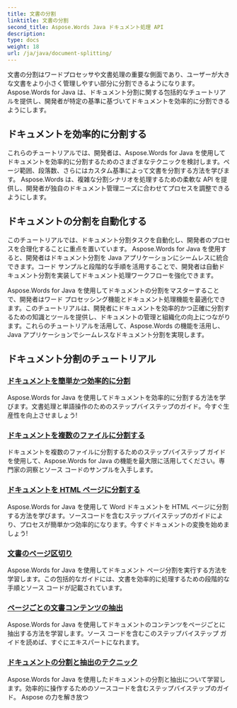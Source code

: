 ```yaml
---
title: 文書の分割
linktitle: 文書の分割
second_title: Aspose.Words Java ドキュメント処理 API
description: 
type: docs
weight: 18
url: /ja/java/document-splitting/
---
```


文書の分割はワードプロセッサや文書処理の重要な側面であり、ユーザーが大きな文書をより小さく管理しやすい部分に分割できるようになります。 Aspose.Words for Java は、ドキュメント分割に関する包括的なチュートリアルを提供し、開発者が特定の基準に基づいてドキュメントを効率的に分割できるようにします。

## ドキュメントを効率的に分割する

これらのチュートリアルでは、開発者は、Aspose.Words for Java を使用してドキュメントを効率的に分割するためのさまざまなテクニックを検討します。ページ範囲、段落数、さらにはカスタム基準によって文書を分割する方法を学びます。 Aspose.Words は、複雑な分割シナリオを処理するための柔軟な API を提供し、開発者が独自のドキュメント管理ニーズに合わせてプロセスを調整できるようにします。

## ドキュメントの分割を自動化する

このチュートリアルでは、ドキュメント分割タスクを自動化し、開発者のプロセスを合理化することに重点を置いています。 Aspose.Words for Java を使用すると、開発者はドキュメント分割を Java アプリケーションにシームレスに統合できます。コード サンプルと段階的な手順を活用することで、開発者は自動ドキュメント分割を実装してドキュメント処理ワークフローを強化できます。

Aspose.Words for Java を使用してドキュメントの分割をマスターすることで、開発者はワード プロセッシング機能とドキュメント処理機能を最適化できます。このチュートリアルは、開発者にドキュメントを効率的かつ正確に分割するための知識とツールを提供し、ドキュメントの管理と組織化の向上につながります。これらのチュートリアルを活用して、Aspose.Words の機能を活用し、Java アプリケーションでシームレスなドキュメント分割を実現します。

## ドキュメント分割のチュートリアル

### [ドキュメントを簡単かつ効率的に分割](./split-documents-easily-efficiently/)

Aspose.Words for Java を使用してドキュメントを効率的に分割する方法を学びます。文書処理と単語操作のためのステップバイステップのガイド。今すぐ生産性を向上させましょう!
### [ドキュメントを複数のファイルに分割する](./splitting-documents-into-multiple-files/)
ドキュメントを複数のファイルに分割するためのステップバイステップ ガイドを使用して、Aspose.Words for Java の機能を最大限に活用してください。専門家の洞察とソース コードのサンプルを入手します。
### [ドキュメントを HTML ページに分割する](./splitting-documents-into-html-pages/)
Aspose.Words for Java を使用して Word ドキュメントを HTML ページに分割する方法を学びます。ソースコードを含むステップバイステップのガイドにより、プロセスが簡単かつ効率的になります。今すぐドキュメントの変換を始めましょう!
### [文書のページ区切り](./document-page-separation/)
Aspose.Words for Java を使用してドキュメント ページ分割を実行する方法を学習します。この包括的なガイドには、文書を効率的に処理するための段階的な手順とソース コードが記載されています。
### [ページごとの文書コンテンツの抽出](./extracting-document-content-pages/)
Aspose.Words for Java を使用してドキュメントのコンテンツをページごとに抽出する方法を学習します。ソース コードを含むこのステップバイステップ ガイドを読めば、すぐにエキスパートになれます。
### [ドキュメントの分割と抽出のテクニック](./document-splitting-extraction-techniques/)
Aspose.Words for Java を使用したドキュメントの分割と抽出について学習します。効率的に操作するためのソースコードを含むステップバイステップのガイド。 Aspose の力を解き放つ